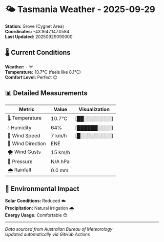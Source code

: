 # 🌤️ Tasmania Weather - 2025-09-29

**Station:** Grove (Cygnet Area)  
**Coordinates:** -43.1647,147.0584  
**Last Updated:** 20250929090000

## 🌡️ Current Conditions

**Weather:** - ☀️  
**Temperature:** 10.7°C (feels like 8.1°C)  
**Comfort Level:** Perfect 😌

## 📊 Detailed Measurements

| Metric | Value | Visualization |
|--------|-------|---------------|
| 🌡️ Temperature | 10.7°C | [██░░░░░░░░] |
| 💧 Humidity | 64% | [██████░░░░] |
| 💨 Wind Speed | 7 km/h | [█░░░░░░░░░] |
| 🧭 Wind Direction | ENE | |
| 🌪️ Wind Gusts | 15 km/h | |
| 🔽 Pressure | N/A hPa | |
| 🌧️ Rainfall | 0.0 mm | |

## 🌱 Environmental Impact

**Solar Conditions:** Reduced ☁️  
**Precipitation:** Natural irrigation 🌧️  
**Energy Usage:** Comfortable 😌

---
*Data sourced from Australian Bureau of Meteorology*  
*Updated automatically via GitHub Actions*

